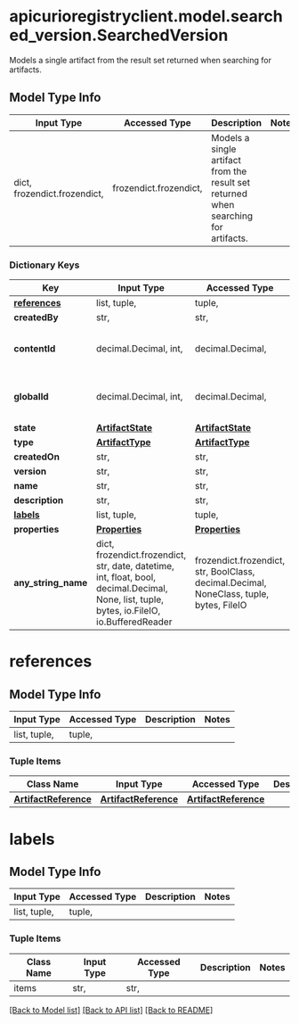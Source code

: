 # apicurioregistryclient.model.searched_version.SearchedVersion

Models a single artifact from the result set returned when searching for artifacts.

## Model Type Info
Input Type | Accessed Type | Description | Notes
------------ | ------------- | ------------- | -------------
dict, frozendict.frozendict,  | frozendict.frozendict,  | Models a single artifact from the result set returned when searching for artifacts. | 

### Dictionary Keys
Key | Input Type | Accessed Type | Description | Notes
------------ | ------------- | ------------- | ------------- | -------------
**[references](#references)** | list, tuple,  | tuple,  |  | 
**createdBy** | str,  | str,  |  | 
**contentId** | decimal.Decimal, int,  | decimal.Decimal,  |  | value must be a 64 bit integer
**globalId** | decimal.Decimal, int,  | decimal.Decimal,  |  | value must be a 64 bit integer
**state** | [**ArtifactState**](ArtifactState.md) | [**ArtifactState**](ArtifactState.md) |  | 
**type** | [**ArtifactType**](ArtifactType.md) | [**ArtifactType**](ArtifactType.md) |  | 
**createdOn** | str,  | str,  |  | 
**version** | str,  | str,  |  | 
**name** | str,  | str,  |  | [optional] 
**description** | str,  | str,  |  | [optional] 
**[labels](#labels)** | list, tuple,  | tuple,  |  | [optional] 
**properties** | [**Properties**](Properties.md) | [**Properties**](Properties.md) |  | [optional] 
**any_string_name** | dict, frozendict.frozendict, str, date, datetime, int, float, bool, decimal.Decimal, None, list, tuple, bytes, io.FileIO, io.BufferedReader | frozendict.frozendict, str, BoolClass, decimal.Decimal, NoneClass, tuple, bytes, FileIO | any string name can be used but the value must be the correct type | [optional]

# references

## Model Type Info
Input Type | Accessed Type | Description | Notes
------------ | ------------- | ------------- | -------------
list, tuple,  | tuple,  |  | 

### Tuple Items
Class Name | Input Type | Accessed Type | Description | Notes
------------- | ------------- | ------------- | ------------- | -------------
[**ArtifactReference**](ArtifactReference.md) | [**ArtifactReference**](ArtifactReference.md) | [**ArtifactReference**](ArtifactReference.md) |  | 

# labels

## Model Type Info
Input Type | Accessed Type | Description | Notes
------------ | ------------- | ------------- | -------------
list, tuple,  | tuple,  |  | 

### Tuple Items
Class Name | Input Type | Accessed Type | Description | Notes
------------- | ------------- | ------------- | ------------- | -------------
items | str,  | str,  |  | 

[[Back to Model list]](../../README.md#documentation-for-models) [[Back to API list]](../../README.md#documentation-for-api-endpoints) [[Back to README]](../../README.md)

